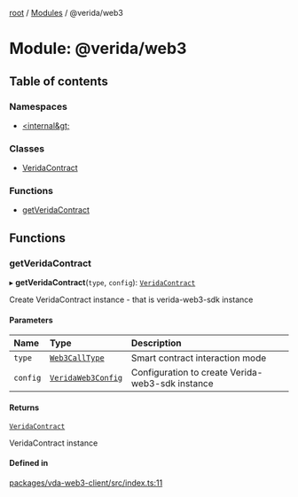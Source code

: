 [root](../README.md) / [Modules](../modules.md) / @verida/web3

# Module: @verida/web3

## Table of contents

### Namespaces

- [&lt;internal\&gt;](verida_web3._internal_.md)

### Classes

- [VeridaContract](../classes/verida_web3.VeridaContract.md)

### Functions

- [getVeridaContract](verida_web3.md#getveridacontract)

## Functions

### getVeridaContract

▸ **getVeridaContract**(`type`, `config`): [`VeridaContract`](../classes/verida_web3.VeridaContract.md)

Create VeridaContract instance - that is verida-web3-sdk instance

#### Parameters

| Name | Type | Description |
| :------ | :------ | :------ |
| `type` | [`Web3CallType`](verida_web3._internal_.md#web3calltype) | Smart contract interaction mode |
| `config` | [`VeridaWeb3Config`](verida_web3._internal_.md#veridaweb3config) | Configuration to create Verida-web3-sdk instance |

#### Returns

[`VeridaContract`](../classes/verida_web3.VeridaContract.md)

VeridaContract instance

#### Defined in

[packages/vda-web3-client/src/index.ts:11](https://github.com/verida/verida-js/blob/5040472/packages/vda-web3-client/src/index.ts#L11)
